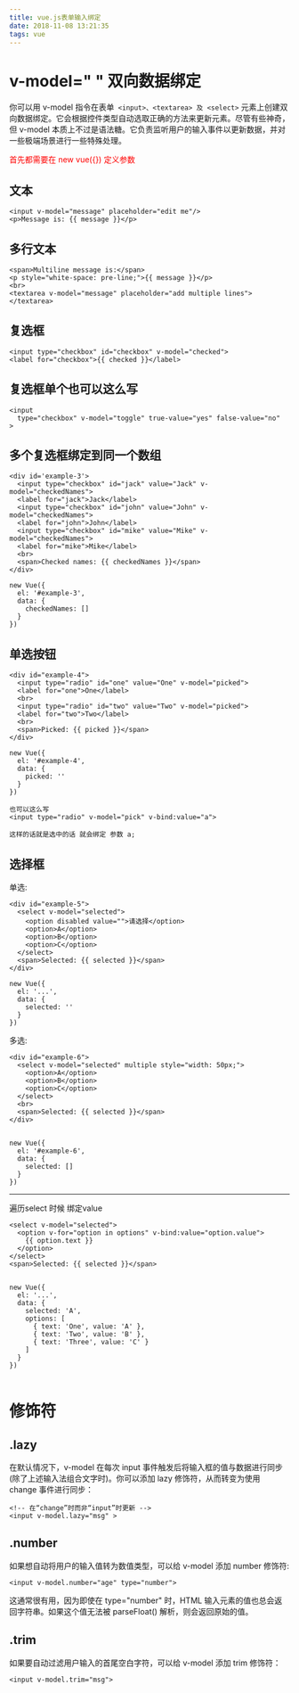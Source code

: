 ```yaml
---
title: vue.js表单输入绑定
date: 2018-11-08 13:21:35
tags: vue
---
```

# v-model=" " 双向数据绑定

你可以用 v-model 指令在表单` <input>、<textarea> 及 <select>` 元素上创建双向数据绑定。它会根据控件类型自动选取正确的方法来更新元素。尽管有些神奇，但 v-model 本质上不过是语法糖。它负责监听用户的输入事件以更新数据，并对一些极端场景进行一些特殊处理。

<font color="red">首先都需要在 new vue({}) 定义参数</font>

<!--more-->

## 文本

```
<input v-model="message" placeholder="edit me"/>
<p>Message is: {{ message }}</p>

```

## 多行文本

```
<span>Multiline message is:</span>
<p style="white-space: pre-line;">{{ message }}</p>
<br>
<textarea v-model="message" placeholder="add multiple lines"></textarea>
```

## 复选框

```
<input type="checkbox" id="checkbox" v-model="checked">
<label for="checkbox">{{ checked }}</label>
```
## 复选框单个也可以这么写 

```
<input
  type="checkbox" v-model="toggle" true-value="yes" false-value="no"
>
```

## 多个复选框绑定到同一个数组

```
<div id='example-3'>
  <input type="checkbox" id="jack" value="Jack" v-model="checkedNames">
  <label for="jack">Jack</label>
  <input type="checkbox" id="john" value="John" v-model="checkedNames">
  <label for="john">John</label>
  <input type="checkbox" id="mike" value="Mike" v-model="checkedNames">
  <label for="mike">Mike</label>
  <br>
  <span>Checked names: {{ checkedNames }}</span>
</div>

new Vue({
  el: '#example-3',
  data: {
    checkedNames: []
  }
})
```

## 单选按钮

```
<div id="example-4">
  <input type="radio" id="one" value="One" v-model="picked">
  <label for="one">One</label>
  <br>
  <input type="radio" id="two" value="Two" v-model="picked">
  <label for="two">Two</label>
  <br>
  <span>Picked: {{ picked }}</span>
</div>

new Vue({
  el: '#example-4',
  data: {
    picked: ''
  }
})

也可以这么写
<input type="radio" v-model="pick" v-bind:value="a">

这样的话就是选中的话 就会绑定 参数 a;

```

## 选择框
单选:

```
<div id="example-5">
  <select v-model="selected">
    <option disabled value="">请选择</option>
    <option>A</option>
    <option>B</option>
    <option>C</option>
  </select>
  <span>Selected: {{ selected }}</span>
</div>

new Vue({
  el: '...',
  data: {
    selected: ''
  }
})
```

多选:

```
<div id="example-6">
  <select v-model="selected" multiple style="width: 50px;">
    <option>A</option>
    <option>B</option>
    <option>C</option>
  </select>
  <br>
  <span>Selected: {{ selected }}</span>
</div>


new Vue({
  el: '#example-6',
  data: {
    selected: []
  }
})
```

---

遍历select 时候 绑定value

```
<select v-model="selected">
  <option v-for="option in options" v-bind:value="option.value">
    {{ option.text }}
  </option>
</select>
<span>Selected: {{ selected }}</span>


new Vue({
  el: '...',
  data: {
    selected: 'A',
    options: [
      { text: 'One', value: 'A' },
      { text: 'Two', value: 'B' },
      { text: 'Three', value: 'C' }
    ]
  }
})


```



# 修饰符


## .lazy
在默认情况下，v-model 在每次 input 事件触发后将输入框的值与数据进行同步 (除了上述输入法组合文字时)。你可以添加 lazy 修饰符，从而转变为使用 change 事件进行同步：

```
<!-- 在“change”时而非“input”时更新 -->
<input v-model.lazy="msg" >
```

## .number
如果想自动将用户的输入值转为数值类型，可以给 v-model 添加 number 修饰符:  
```
<input v-model.number="age" type="number">
```
这通常很有用，因为即使在 type="number" 时，HTML 输入元素的值也总会返回字符串。如果这个值无法被 parseFloat() 解析，则会返回原始的值。

## .trim

如果要自动过滤用户输入的首尾空白字符，可以给 v-model 添加 trim 修饰符：

```
<input v-model.trim="msg">
```


